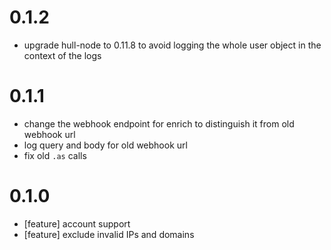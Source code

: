 # 0.1.2 
- upgrade hull-node to 0.11.8 to avoid logging the whole user object in the context of the logs

# 0.1.1
- change the webhook endpoint for enrich to distinguish it from old webhook url
- log query and body for old webhook url
- fix old `.as` calls

# 0.1.0
- [feature] account support
- [feature] exclude invalid IPs and domains
